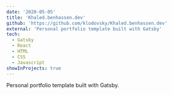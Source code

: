 ```yaml
---
date: '2020-05-05'
title: 'Khaled.benhassen.dev'
github: 'https://github.com/klodovsky/Khaled.benhassen.dev'
external: 'Personal portfolio template built with Gatsby'
tech:
  - Gatsby
  - React
  - HTML
  - CSS
  - Javascript
showInProjects: true
---
```


Personal portfolio template built with Gatsby. 
